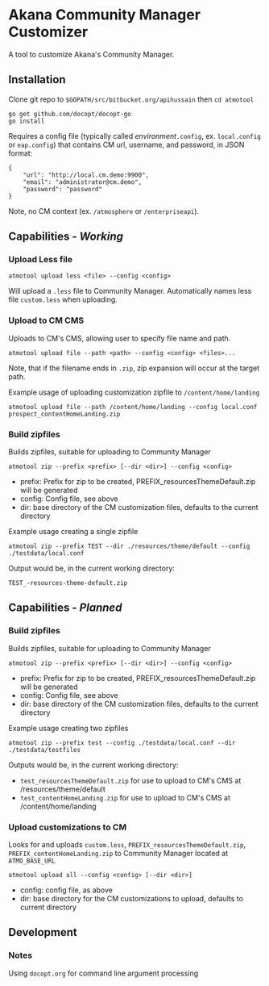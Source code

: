 # Akana Community Manager Customizer

A tool to customize Akana's Community Manager.


## Installation

Clone git repo to `$GOPATH/src/bitbucket.org/apihussain` then `cd atmotool`

    go get github.com/docopt/docopt-go
    go install

Requires a config file (typically called _environment_`.config`, ex. `local.config` or `eap.config`) that contains CM url, username, and password, in JSON format:

```
{
	"url": "http://local.cm.demo:9900",
	"email": "administrator@cm.demo",
	"password": "password"
}
```

Note, no CM context (ex. `/atmosphere` or `/enterpriseapi`).

## Capabilities - _Working_

### Upload Less file

    atmotool upload less <file> --config <config>

Will upload a `.less` file to Community Manager. Automatically names less file `custom.less` when uploading.

### Upload to CM CMS

Uploads to CM's CMS, allowing user to specify file name and path.

    atmotool upload file --path <path> --config <config> <files>...

Note, that if the filename ends in `.zip`, zip expansion will occur at the target path.

Example usage of uploading customization zipfile to `/content/home/landing`

    atmotool upload file --path /content/home/landing --config local.conf prospect_contentHomeLanding.zip


### Build zipfiles

Builds zipfiles, suitable for uploading to Community Manager

    atmotool zip --prefix <prefix> [--dir <dir>] --config <config>

* prefix: Prefix for zip to be created, PREFIX_resourcesThemeDefault.zip will be generated
* config: Config file, see above
* dir: base directory of the CM customization files, defaults to the current directory

Example usage creating a single zipfile

    atmotool zip --prefix TEST --dir ./resources/theme/default --config ./testdata/local.conf

Output would be, in the current working directory:

    TEST_-resources-theme-default.zip


## Capabilities - _Planned_


### Build zipfiles

Builds zipfiles, suitable for uploading to Community Manager

    atmotool zip --prefix <prefix> [--dir <dir>] --config <config>

* prefix: Prefix for zip to be created, PREFIX_resourcesThemeDefault.zip will be generated
* config: Config file, see above
* dir: base directory of the CM customization files, defaults to the current directory

Example usage creating two zipfiles

    atmotool zip --prefix test --config ./testdata/local.conf --dir ./testdata/testfiles

Outputs would be, in the current working directory:

* `test_resourcesThemeDefault.zip` for use to upload to CM's CMS at /resources/theme/default
* `test_contentHomeLanding.zip` for use to upload to CM's CMS at /content/home/landing


### Upload customizations to CM

Looks for and uploads `custom.less`, `PREFIX_resourcesThemeDefault.zip`, `PREFIX_contentHomeLanding.zip` to Community Manager located at `ATMO_BASE_URL`

    atmotool upload all --config <config> [--dir <dir>]

* config: config file, as above
* dir: base directory for the CM customizations to upload, defaults to current directory




## Development

### Notes

Using `docopt.org` for command line argument processing

